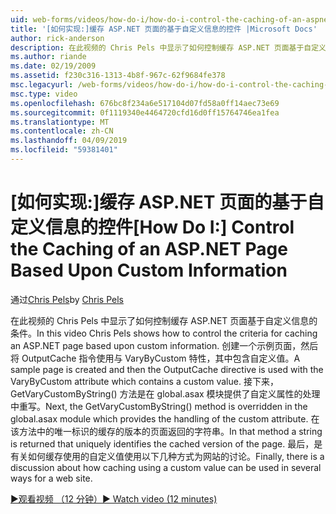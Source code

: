 ```yaml
---
uid: web-forms/videos/how-do-i/how-do-i-control-the-caching-of-an-aspnet-page-based-upon-custom-information
title: '[如何实现:]缓存 ASP.NET 页面的基于自定义信息的控件 |Microsoft Docs'
author: rick-anderson
description: 在此视频的 Chris Pels 中显示了如何控制缓存 ASP.NET 页面基于自定义信息的条件。 创建一个示例页面，然后 O....
ms.author: riande
ms.date: 02/19/2009
ms.assetid: f230c316-1313-4b8f-967c-62f9684fe378
msc.legacyurl: /web-forms/videos/how-do-i/how-do-i-control-the-caching-of-an-aspnet-page-based-upon-custom-information
msc.type: video
ms.openlocfilehash: 676bc8f234a6e517104d07fd58a0ff14aec73e69
ms.sourcegitcommit: 0f1119340e4464720cfd16d0ff15764746ea1fea
ms.translationtype: MT
ms.contentlocale: zh-CN
ms.lasthandoff: 04/09/2019
ms.locfileid: "59381401"
---
```

# <a name="how-do-i-control-the-caching-of-an-aspnet-page-based-upon-custom-information"></a><span data-ttu-id="8934c-104">[如何实现:]缓存 ASP.NET 页面的基于自定义信息的控件</span><span class="sxs-lookup"><span data-stu-id="8934c-104">[How Do I:] Control the Caching of an ASP.NET Page Based Upon Custom Information</span></span>

<span data-ttu-id="8934c-105">通过[Chris Pels](https://twitter.com/chrispels)</span><span class="sxs-lookup"><span data-stu-id="8934c-105">by [Chris Pels](https://twitter.com/chrispels)</span></span>

<span data-ttu-id="8934c-106">在此视频的 Chris Pels 中显示了如何控制缓存 ASP.NET 页面基于自定义信息的条件。</span><span class="sxs-lookup"><span data-stu-id="8934c-106">In this video Chris Pels shows how to control the criteria for caching an ASP.NET page based upon custom information.</span></span> <span data-ttu-id="8934c-107">创建一个示例页面，然后将 OutputCache 指令使用与 VaryByCustom 特性，其中包含自定义值。</span><span class="sxs-lookup"><span data-stu-id="8934c-107">A sample page is created and then the OutputCache directive is used with the VaryByCustom attribute which contains a custom value.</span></span> <span data-ttu-id="8934c-108">接下来，GetVaryCustomByString() 方法是在 global.asax 模块提供了自定义属性的处理中重写。</span><span class="sxs-lookup"><span data-stu-id="8934c-108">Next, the GetVaryCustomByString() method is overridden in the global.asax module which provides the handling of the custom attribute.</span></span> <span data-ttu-id="8934c-109">在该方法中的唯一标识的缓存的版本的页面返回的字符串。</span><span class="sxs-lookup"><span data-stu-id="8934c-109">In that method a string is returned that uniquely identifies the cached version of the page.</span></span> <span data-ttu-id="8934c-110">最后，是有关如何缓存使用的自定义值使用以下几种方式为网站的讨论。</span><span class="sxs-lookup"><span data-stu-id="8934c-110">Finally, there is a discussion about how caching using a custom value can be used in several ways for a web site.</span></span>

[<span data-ttu-id="8934c-111">&#9654;观看视频 （12 分钟）</span><span class="sxs-lookup"><span data-stu-id="8934c-111">&#9654; Watch video (12 minutes)</span></span>](https://channel9.msdn.com/Blogs/ASP-NET-Site-Videos/how-do-i-control-the-caching-of-an-aspnet-page-based-upon-custom-information)
